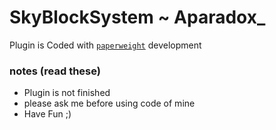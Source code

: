 # SkyBlockSystem ~ Aparadox_

Plugin is Coded with [`paperweight`](https://github.com/PaperMC/paperweight/) development

### notes (read these)

- Plugin is not finished
- please ask me before using code of mine
- Have Fun ;)
